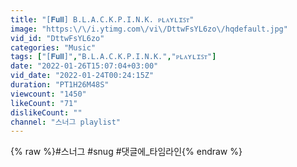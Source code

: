 ```yaml
---
title: "[𝐅𝐮𝐥𝐥] B.L.A.C.K.P.I.N.K. ᴘʟᴀʏʟɪꜱᴛ"
image: "https:\/\/i.ytimg.com\/vi\/DttwFsYL6zo\/hqdefault.jpg"
vid_id: "DttwFsYL6zo"
categories: "Music"
tags: ["[𝐅𝐮𝐥𝐥]","B.L.A.C.K.P.I.N.K.","ᴘʟᴀʏʟɪꜱᴛ"]
date: "2022-01-26T15:07:04+03:00"
vid_date: "2022-01-24T00:24:15Z"
duration: "PT1H26M48S"
viewcount: "1450"
likeCount: "71"
dislikeCount: ""
channel: "스너그 playlist"
---
```

{% raw %}#스너그 #snug #댓글에_타임라인{% endraw %}
